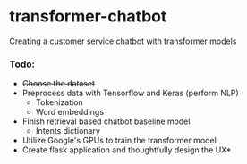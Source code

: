 # transformer-chatbot
Creating a customer service chatbot with transformer models

### Todo:
* ~~Choose the dataset~~
* Preprocess data with Tensorflow and Keras (perform NLP)
  * Tokenization
  * Word embeddings
* Finish retrieval based chatbot baseline model
  * Intents dictionary
* Utilize Google's GPUs to train the transformer model
* Create flask application and thoughtfully design the UX* 
